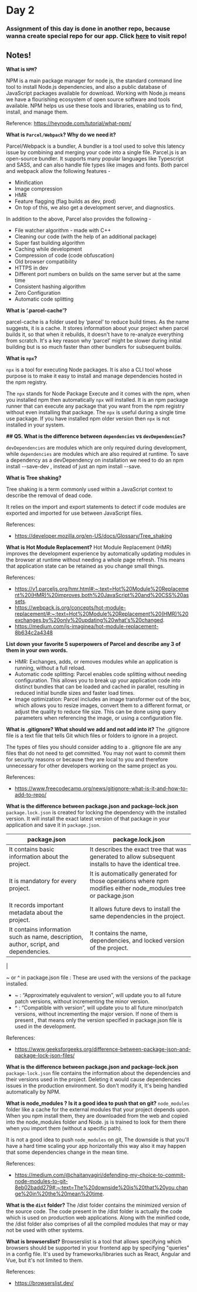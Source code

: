 ﻿# Day 2

### Assignment of this day is done in another repo, because wanna create special repo for our app. Click [here](https://github.com/aniketkasale/quick-bite) to visit repo!
## Notes!

**What is `NPM`?**

NPM is a main package manager for node js, the standard command line tool to install Node.js dependencies, and also a public database of JavaScript packages available for download. Working with Node.js means we have a flourishing ecosystem of open source software and tools available. NPM helps us use these tools and libraries, enabling us to find, install, and manage them.

Reference: https://heynode.com/tutorial/what-npm/

**What is `Parcel/Webpack`? Why do we need it?**

Parcel/Webpack is a bundler, A bundler is a tool used to solve this latency issue by combining and merging your code into a single file.
Parcel.js is an open-source bundler. It supports many popular languages like Typescript and SASS, and can also handle file types like images and fonts.
Both parcel and webpack allow the following features -

- Minification
- Image compression
- HMR
- Feature flagging (flag builds as dev, prod)
- On top of this, we also get a development server, and diagnostics.

In addition to the above, Parcel also provides the following -

- File watcher algorithm - made with C++
- Cleaning our code (with the help of an additional package)
- Super fast building algorithm
- Caching while development
- Compression of code (code obfuscation)
- Old browser compatibility
- HTTPS in dev
- Different port numbers on builds on the same server but at the same time
- Consistent hashing algorithm
- Zero Configuration
- Automatic code splitting

**What is ‘.parcel-cache’?**

parcel-cache is a folder used by ‘parcel’ to reduce build times. As the name suggests, it is a cache. It stores information about your project when parcel builds it, so that when it rebuilds, it doesn't have to re-analyze everything from scratch. It's a key reason why ‘parcel’ might be slower during initial building but is so much faster than other bundlers for subsequent builds.

**What is `npx`?**

`npx` is a tool for executing Node packages. It is also a CLI tool whose purpose is to make it easy to install and manage dependencies hosted in the npm registry.

The `npx` stands for Node Package Execute and it comes with the npm, when you installed npm then automatically `npx` will installed. It is an npm package runner that can execute any package that you want from the npm registry without even installing that package. The `npx` is useful during a single time use package. If you have installed npm older version then `npx` is not installed in your system.

**## Q5. What is the difference between `dependencies` vs `devDependencies`?**

`devDependencies` are modules which are only required during development, while `dependencies` are modules which are also required at runtime. To save a dependency as a devDependency on installation we need to do an npm install --save-dev , instead of just an npm install --save.

**What is Tree shaking?**

Tree shaking is a term commonly used within a JavaScript context to describe the removal of dead code.

It relies on the import and export statements to detect if code modules are exported and imported for use between JavaScript files.

References:
- https://developer.mozilla.org/en-US/docs/Glossary/Tree_shaking

**What is Hot Module Replacement?**
Hot Module Replacement (HMR) improves the development experience by automatically updating modules in the browser at runtime without needing a whole page refresh. This means that application state can be retained as you change small things.

References:
- https://v1.parceljs.org/hmr.html#:~:text=Hot%20Module%20Replacement%20(HMR)%20improves,both%20JavaScript%20and%20CSS%20assets.
- https://webpack.js.org/concepts/hot-module-replacement/#:~:text=Hot%20Module%20Replacement%20(HMR)%20exchanges,by%20only%20updating%20what's%20changed.
- https://medium.com/js-imaginea/hot-module-replacement-8b634c2a4348


**List down your favorite 5 superpowers of Parcel and describe any 3 of them in your own words.**
- HMR: Exchanges, adds, or removes modules while an application is running, without a full reload.
- Automatic code splitting: Parcel enables code splitting without needing configuration. This allows you to break up your application code into distinct bundles that can be loaded and cached in parallel, resulting in reduced initial bundle sizes and faster load times.
- Image optimization: Parcel includes an image transformer out of the box, which allows you to resize images, convert them to a different format, or adjust the quality to reduce file size. This can be done using query parameters when referencing the image, or using a configuration file.

**What is .gitignore? What should we add and not add into it?**
The .gitignore file is a text file that tells Git which files or folders to ignore in a project.

The types of files you should consider adding to a . gitignore file are any files that do not need to get committed. You may not want to commit them for security reasons or because they are local to you and therefore unnecessary for other developers working on the same project as you.

References:
- https://www.freecodecamp.org/news/gitignore-what-is-it-and-how-to-add-to-repo/

**What is the difference between package.json and package-lock.json**
`package.lock.json` is created for locking the dependency with the installed version. It will install the exact latest version of that package in your application and save it in `package.json`.

| package.json  | package.lock.json |
| ------------- | ------------- |
| It contains basic information about the project.  | It describes the exact tree that was generated to allow subsequent installs to have the identical tree.  |
| It is mandatory for every project.  | It is automatically generated for those operations where npm modifies either node_modules tree or package.json  |
| It records important metadata about the project. | It allows future devs to install the same dependencies in the project. |
| It contains information such as name, description, author, script, and dependencies. | It contains the name, dependencies, and locked version of the project. 
 |

~ or ^ in package.json file : These are used with the versions of the package installed.
- ~ : “Approximately equivalent to version”, will update you to all future patch versions, without incrementing the minor version.
- ^ : “Compatible with version”, will update you to all future minor/patch versions, without incrementing the major version.
If none of them is present , that means only the version specified in package.json file is used in the development.

References:
- https://www.geeksforgeeks.org/difference-between-package-json-and-package-lock-json-files/

**What is the difference between package.json and package-lock.json**
`package-lock.json` file contains the information about the dependencies and their versions used in the project. Deleting it would cause dependencies issues in the production environment. So don't modify it, It's being handled automatically by NPM.

**What is node_modules ? Is it a good idea to push that on git?**
`node_modules` folder like a cache for the external modules that your project depends upon. When you npm install them, they are downloaded from the web and copied into the node_modules folder and Node. js is trained to look for them there when you import them (without a specific path).

It is not a good idea to push `node_modules` on git, The downside is that you'll have a hard time scaling your app horizontally this way also it may happen that some dependencies change in the mean time.

References:
- https://medium.com/@chaitanyagiri/defending-my-choice-to-commit-node-modules-to-git-8eb02badd279#:~:text=The%20downside%20is%20that%20you,change%20in%20the%20mean%20time.

**What is the `dist` folder?**
The /dist folder contains the minimized version of the source code. The code present in the /dist folder is actually the code which is used on production web applications. Along with the minified code, the /dist folder also comprises of all the compiled modules that may or may not be used with other systems.

**What is browserslist?**
Browserslist is a tool that allows specifying which browsers should be supported in your frontend app by specifying "queries" in a config file. It's used by frameworks/libraries such as React, Angular and Vue, but it's not limited to them.

References:
- https://browserslist.dev/
